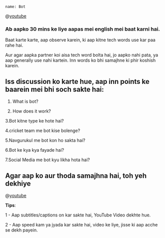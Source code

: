 ```ngMeta
name: Bot
```

@[youtube](unc5JMWNQag)


### Ab aapko 30 mins ke liye aapas mei english mei baat karni hai.

Baat karte karte, aap observe karein, ki aap kitne tech words use kar paa rahe hai.

Aur agar aapka partner koi aisa tech word bolta hai, jo aapko nahi pata, ya aap generally use nahi kartein. Inn words ko bhi samajhne ki phir koshish karein.

## Iss discussion ko karte hue, aap inn points ke baarein mei bhi soch sakte hai:

1. What is bot?

2. How does it work?

3.Bot kitne type ke hote hai?

4.cricket team me bot kise bolenge?

5.Navgurukul me bot kon ho sakta hai?

6.Bot ke kya kya fayade hai?

7.Social Media me bot kyu likha hota hai?


## Agar aap ko aur thoda samajhna hai, toh yeh dekhiye

@[youtube](LFE1gLdgWYQ)


**Tips**: 

1 - Aap subtitles/captions on kar sakte hai, YouTube Video dekhte hue.

2 - Aap speed kam ya jyada kar sakte hai, video ke liye, jisse ki aap acche se dekh payein.






